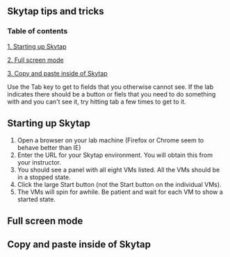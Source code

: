 Skytap tips and tricks
---

### Table of contents
[1. Starting up Skytap](#startskytap)

[2. Full screen mode](#fullscreenmode)

[3. Copy and paste inside of Skytap](#copypaste)

Use the Tab key to get to fields that you otherwise cannot see.   If the lab indicates there should be a button or fiels that you need to do something with and you can't see it, try hitting tab a few times to get to it.


## Starting up Skytap<a name="startskytap"></a>
1. Open a browser on your lab machine (Firefox or Chrome seem to behave better than IE)
2. Enter the URL for your Skytap environment. You will obtain this from your instructor.
3. You should see a panel with all eight VMs listed. All the VMs should be in a stopped state.
4. Click the large Start button (not the Start button on the individual VMs).
5. The VMs will spin for awhile.  Be patient and wait for each VM to show a started state.

## Full screen mode<a name="fullscreenmode"></a>

## Copy and paste inside of Skytap<a name="fullscreenmode"></a>

